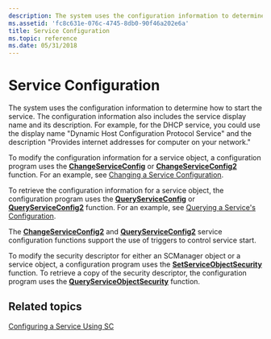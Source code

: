 ```yaml
---
description: The system uses the configuration information to determine how to start the service.
ms.assetid: 'fc8c631e-076c-4745-8db0-90f46a202e6a'
title: Service Configuration
ms.topic: reference
ms.date: 05/31/2018
---
```


# Service Configuration

The system uses the configuration information to determine how to start the service. The configuration information also includes the service display name and its description. For example, for the DHCP service, you could use the display name "Dynamic Host Configuration Protocol Service" and the description "Provides internet addresses for computer on your network."

To modify the configuration information for a service object, a configuration program uses the [**ChangeServiceConfig**](/windows/desktop/api/Winsvc/nf-winsvc-changeserviceconfiga) or [**ChangeServiceConfig2**](/windows/desktop/api/Winsvc/nf-winsvc-changeserviceconfig2a) function. For an example, see [Changing a Service Configuration](changing-a-service-configuration.md).

To retrieve the configuration information for a service object, the configuration program uses the [**QueryServiceConfig**](/windows/desktop/api/Winsvc/nf-winsvc-queryserviceconfiga) or [**QueryServiceConfig2**](/windows/desktop/api/Winsvc/nf-winsvc-queryserviceconfig2a) function. For an example, see [Querying a Service's Configuration](querying-a-service-s-configuration.md).

The [**ChangeServiceConfig2**](/windows/desktop/api/Winsvc/nf-winsvc-changeserviceconfig2a) and [**QueryServiceConfig2**](/windows/desktop/api/Winsvc/nf-winsvc-queryserviceconfig2a) service configuration functions support the use of triggers to control service start.

To modify the security descriptor for either an SCManager object or a service object, a configuration program uses the [**SetServiceObjectSecurity**](/windows/desktop/api/winsvc/nf-winsvc-setserviceobjectsecurity) function. To retrieve a copy of the security descriptor, the configuration program uses the [**QueryServiceObjectSecurity**](/windows/desktop/api/winsvc/nf-winsvc-queryserviceobjectsecurity) function.

## Related topics

<dl> <dt>

[Configuring a Service Using SC](configuring-a-service-using-sc.md)
</dt> </dl>

 

 

